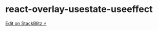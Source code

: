 # react-overlay-usestate-useeffect

[Edit on StackBlitz ⚡️](https://stackblitz.com/edit/react-overlay-usestate-useeffect)